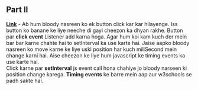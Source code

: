 ## Part II

[**Link**]() - Ab hum bloody nasreen ko ek button click kar kar hilayenge. Iss button ko banane ke liye neeche di gayi cheezon ka dhyan rakhe.
Button par **click event** Listener add karna hoga.
Agar hum koi kam kuch der mein bar bar karne chahte hai to setInterval ka use karte hai.
Jaise aapko bloody nasreen ko move karne ke liye uski position har kuch miliSecond mein change karni hai. Aise cheezon ke liye hum javascript ke timing events ka use karte hai.	
Click karne par **setInterval** js event call hona chahiye jo bloody narseen ki position change karega.
**Timing events** ke barre mein aap aur w3schools se padh sakte hai.

